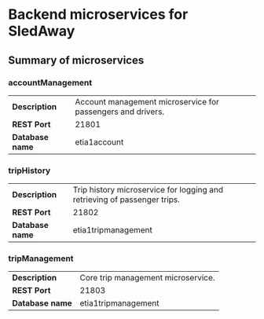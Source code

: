 # Backend microservices for SledAway

## Summary of microservices

### accountManagement

|      |      |
| ---- | ---- |
| **Description** | Account management microservice for passengers and drivers. |
| **REST Port** | 21801 |
| **Database name** | etia1account |

### tripHistory

|      |      |
| ---- | ---- |
| **Description** | Trip history microservice for logging and retrieving of passenger trips. |
| **REST Port** | 21802 |
| **Database name** | etia1tripmanagement |

### tripManagement

|      |      |
| ---- | ---- |
| **Description** | Core trip management microservice. |
| **REST Port** | 21803 |
| **Database name** | etia1tripmanagement |
